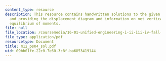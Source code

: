 ```yaml
---
content_type: resource
description: This resource contains handwritten solutions to the given problem set
  and providing the displacement diagram and information on net vertical flow, and
  equilibrium of moments.
file: null
file_location: /coursemedia/16-01-unified-engineering-i-ii-iii-iv-fall-2005-spring-2006/09bb01fe22c07e603c8fba6853419144_m12_ps04_sol.pdf
file_type: application/pdf
resourcetype: Document
title: m12_ps04_sol.pdf
uid: 09bb01fe-22c0-7e60-3c8f-ba6853419144
---
```

